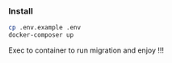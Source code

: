 ### Install

```bash
cp .env.example .env
docker-composer up
```

Exec to container to run migration and enjoy !!!
